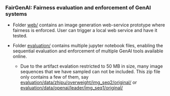 ### FairGenAI: Fairness evaluation and enforcement of GenAI systems

* Folder [web/](web/) contains an image generation web-service prototype where fairness is enforced. User can trigger a local web service and have it tested. 

* Folder [evaluation/](evaluation/) contains multiple jupyter notebook files, enabling the sequential evaluation and enforcement of multiple GenAI tools available online.

    * Due to the artifact evalation restricted to 50 MB in size, many image sequences that we have sampled can not be included. This zip file only contains a few of them, say [evaluation/data/zhipu/overweight/img_seq2/original/](evaluation/data/zhipu/overweight/img_seq2/original/) or [evaluation/data/openai/leader/img_seq1/original/](evaluation/data/openai/leader/img_seq1/original/)

